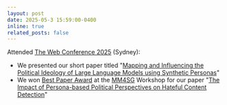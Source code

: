 ```yaml
---
layout: post
date: 2025-05-3 15:59:00-0400
inline: true
related_posts: false
---
```


Attended [The Web Conference 2025](https://www2025.thewebconf.org/) (Sydney): <br>
- We presented our short paper titled "[Mapping and Influencing the Political Ideology of Large Language Models using Synthetic Personas](https://arxiv.org/abs/2412.14843)"
- We won <u>Best Paper Award</u> at the [MM4SG](https://sites.google.com/view/mm4sg-webconf25) Workshop for our paper "[The Impact of Persona-based Political Perspectives on Hateful Content Detection](https://arxiv.org/abs/2502.00385)"
